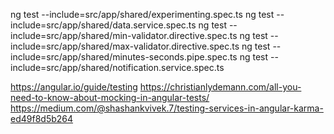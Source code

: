 ng test --include=src/app/shared/experimenting.spec.ts
ng test --include=src/app/shared/data.service.spec.ts
ng test --include=src/app/shared/min-validator.directive.spec.ts
ng test --include=src/app/shared/max-validator.directive.spec.ts
ng test --include=src/app/shared/minutes-seconds.pipe.spec.ts
ng test --include=src/app/shared/notification.service.spec.ts


https://angular.io/guide/testing
https://christianlydemann.com/all-you-need-to-know-about-mocking-in-angular-tests/
https://medium.com/@shashankvivek.7/testing-services-in-angular-karma-ed49f8d5b264
